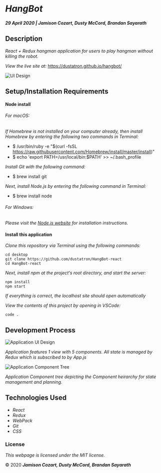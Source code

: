 # _HangBot_

#### _29 April 2020 | Jamison Cozart, Dusty McCord, Brandan Sayarath_

## Description

_React + Redux hangman application for users to play hangman without killing the robot._

_View the live site at:_ https://dustatron.github.io/hangbot/

![UI Design](https://i.imgur.com/Vpa0Rve.png)

## Setup/Installation Requirements

#### Node install

###### For macOS:
_If Homebrew is not installed on your computer already, then install Homebrew by entering the following two commands in Terminal:_
* $ /usr/bin/ruby -e "$(curl -fsSL https://raw.githubusercontent.com/Homebrew/install/master/install)"
* $ echo 'export PATH=/usr/local/bin:$PATH' >> ~/.bash_profile

_Install Git with the following command:_
* $ brew install git

_Next, install Node.js by entering the following command in Terminal:_
* $ brew install node

###### For Windows:
_Please visit the [Node.js website](https://nodejs.org/en/download/) for installation instructions._

#### Install this application

_Clone this repository via Terminal using the following commands:_
```
cd desktop
git clone https://github.com/dustatron/HangBot-react
cd HangBot-react
```

_Next, install npm at the project's root directory, and start the server:_
```
npm install
npm start
```

_If everything is correct, the localhost site should open automatically_

_View the contents of this project by opening in VSCode:_
```
code .
```

## Development Process

![Application UI Design](https://i.imgur.com/Vpa0Rve.png)

_Application features 1 view with 5 components. All state is managed by Redux which is subscribed to by App.js_

![Application Component Tree](https://i.imgur.com/yNQP8ra.png)

_Application Component tree depicting the Component heirarchy for state management and planning._

## Technologies Used

* _React_
* _Redux_
* _WebPack_
* _Git_
* _CSS_

### License

*This webpage is licensed under the MIT license.*

&copy; 2020 **_Jamison Cozart, Dusty McCord, Brandan Sayarath_**

